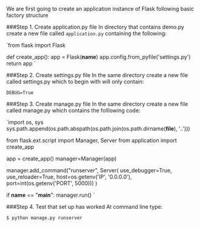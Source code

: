 We are first going to create an application instance of Flask following basic factory structure

###Step 1. Create application.py file
In directory that contains demo.py create a new file called `application.py` containing the following:

`from flask import Flask

def create_app():
    app = Flask(__name__)
    app.config.from_pyfile('settings.py')
    return app
`

###Step 2. Create settings.py file
In the same directory create a new file called settings.py which to begin with will only contain:

`DEBUG=True`

###Step 3. Create manage.py file
In the same directory create a new file called manage.py which contains the folllowing code:

`import os, sys
sys.path.append(os.path.abspath(os.path.join(os.path.dirname(__file__), '..')))

from flask.ext.script import Manager, Server
from application import create_app

app = create_app()
manager=Manager(app)

manager.add_command("runserver", Server(
    use_debugger=True,
    use_reloader=True, 
    host=os.getenv('IP', '0.0.0.0'),
    port=int(os.getenv('PORT', 5000)))
    )

if __name__ == "__main__":
    manager.run()
`

###Step 4. Test that set up has worked
At command line type:

`$ python manage.py runserver`
